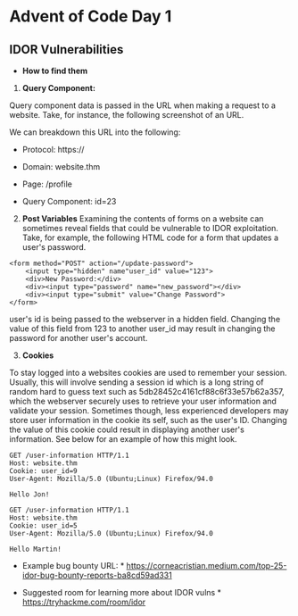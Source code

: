 # Advent of Code Day 1
## IDOR Vulnerabilities

- **How to find them**
1. **Query Component:**

Query component data is passed in the URL when making a request to a website. 
Take, for instance, the following screenshot of an URL.


We can breakdown this URL into the following:

- Protocol: https://

- Domain: website.thm

- Page: /profile

- Query Component: id=23

2. **Post Variables**
Examining the contents of forms on a website can sometimes reveal fields that could be vulnerable to IDOR exploitation. Take, for example, the following HTML code for a form that updates a user's password.
```
<form method="POST" action="/update-password">
    <input type="hidden" name"user_id" value="123">
    <div>New Password:</div>
    <div><input type="password" name="new_password"></div>
    <div><input type="submit" value="Change Password">
</form>
```
user's id is being passed to the webserver in a hidden field. 
Changing the value of this field from 123 to another user_id 
may result in changing the password for another user's account.

3. **Cookies**

To stay logged into a websites cookies are used to remember your session. 
Usually, this will involve sending a session id which is a long string of 
random hard to guess text such as 5db28452c4161cf88c6f33e57b62a357, 
which the webserver securely uses to retrieve your user information and 
validate your session. Sometimes though, less experienced developers may 
store user information in the cookie its self, such as the user's ID. 
Changing the value of this cookie could result in displaying another 
user's information. See below for an example of how this might look.

```
GET /user-information HTTP/1.1
Host: website.thm
Cookie: user_id=9
User-Agent: Mozilla/5.0 (Ubuntu;Linux) Firefox/94.0

Hello Jon!

GET /user-information HTTP/1.1
Host: website.thm
Cookie: user_id=5
User-Agent: Mozilla/5.0 (Ubuntu;Linux) Firefox/94.0

Hello Martin!
```

* Example bug bounty URL: *
https://corneacristian.medium.com/top-25-idor-bug-bounty-reports-ba8cd59ad331

* Suggested room for learning more about IDOR vulns *
https://tryhackme.com/room/idor
